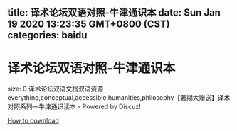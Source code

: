 
title: 译术论坛双语对照-牛津通识本
date: Sun Jan 19 2020 13:23:35 GMT+0800 (CST)    
categories: baidu
---

# 译术论坛双语对照-牛津通识本
size: 0
 译术论坛双语文档双语资源everything,conceptual,accessible,humanities,philosophy【暑期大赠送】译术对照系列—牛津通识读本 - Powered by Discuz!
 

[How to download](https://bpcam.bemobtrk.com/go/2ceec3aa-1ca2-46d6-b9ff-aaa5c184517c?jno=432)